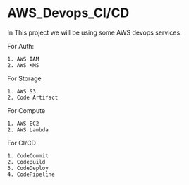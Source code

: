 # AWS_Devops_CI/CD

In This project we will be using some AWS devops services:

For Auth:
```
1. AWS IAM 
2. AWS KMS
```

For Storage
```
1. AWS S3
2. Code Artifact
```

For Compute
```
1. AWS EC2
2. AWS Lambda
```

For CI/CD
```
1. CodeCommit
2. CodeBuild
3. CodeDeploy
4. CodePipeline
```




